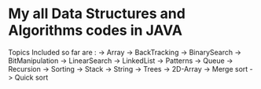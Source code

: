 # My all Data Structures and Algorithms codes in JAVA
Topics Included so far are :
-> Array
-> BackTracking
-> BinarySearch
-> BitManipulation
-> LinearSearch
-> LinkedList
-> Patterns
-> Queue
-> Recursion
-> Sorting
-> Stack
-> String
-> Trees
-> 2D-Array
-> Merge sort
-> Quick sort